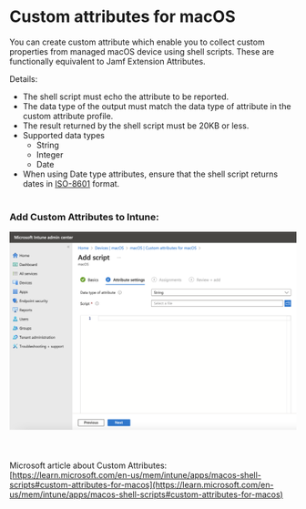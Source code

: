 # Custom attributes for macOS

You can create custom attribute which enable you to collect custom properties from managed macOS device using shell scripts. These are functionally equivalent to Jamf Extension Attributes.
  
Details:  
* The shell script must echo the attribute to be reported.  
* The data type of the output must match the data type of attribute in the custom attribute profile.  
* The result returned by the shell script must be 20KB or less.  
* Supported data types
	- String
	- Integer
	- Date
* When using Date type attributes, ensure that the shell script returns dates in [ISO-8601](https://en.wikipedia.org/wiki/ISO_8601) format.  
    

### Add Custom Attributes to Intune:  
![Custom Attributes](https://github.com/gilburns/IntuneMac/blob/main/Custom%20Attributes/Add%20Custom%20Attributes.png "Custom Attributes")    
    
    
    
Microsoft article about Custom Attributes:  
[https://learn.microsoft.com/en-us/mem/intune/apps/macos-shell-scripts#custom-attributes-for-macos](https://learn.microsoft.com/en-us/mem/intune/apps/macos-shell-scripts#custom-attributes-for-macos)



